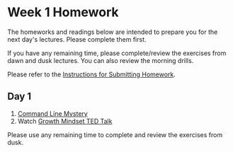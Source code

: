 # Week 1 Homework

The homeworks and readings below are intended to prepare you for the next day's lectures. Please complete them first.

If you have any remaining time, please complete/review the exercises from dawn and dusk lectures. You can also review the morning drills.

Please refer to the [Instructions for Submitting Homework](/how-to/homework-submission.md).

## Day 1

1. [Command Line Mystery](https://github.com/sf-wdi-27-28/command-line-mystery)
2. Watch [Growth Mindset TED Talk](https://www.youtube.com/watch?v=pN34FNbOKXc)

Please use any remaining time to complete and review the exercises from dusk.

<!-- ## Day 2

1. Reading
2. Bonus/Stretch

Please use any remaining time to complete and review the exercises from dawn & dusk. -->

<!-- ## Day 3

1. Reading
2. Bonus/Stretch

Please use any remaining time to complete and review the exercises from dawn & dusk. -->

<!-- ## Day 4

1. Reading
2. Friday Review Prep
    - Complete the [Week 1 Self-Assessment](#PENDING) and identify 2 topics you want to review tomorrow
    - Ask and/or upvote 3 questions on QuestionCookie: http://www.questioncookie.com/wdi-27-28-w1-review

Please use any remaining time to complete and review the exercises from dawn & dusk. -->

<!-- ## Day 5 - Weekend Homework

1. Reading
2. Weekend Lab

Please use any remaining time to review exercises/drills from the week! And don't forget to sleep! -->
